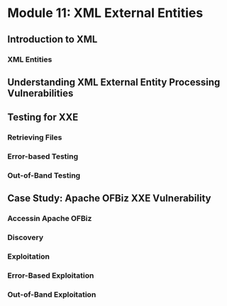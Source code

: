 # Module 11: XML External Entities

## Introduction to XML

### XML Entities



## Understanding XML External Entity Processing Vulnerabilities



## Testing for XXE

### Retrieving Files



### Error-based Testing



### Out-of-Band Testing



## Case Study: Apache OFBiz XXE Vulnerability

### Accessin Apache OFBiz



### Discovery



### Exploitation



### Error-Based Exploitation



### Out-of-Band Exploitation


